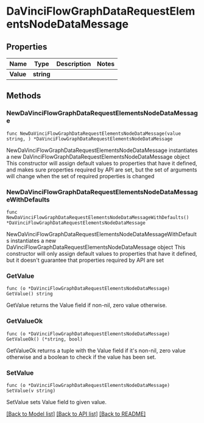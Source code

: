 # DaVinciFlowGraphDataRequestElementsNodeDataMessage

## Properties

Name | Type | Description | Notes
------------ | ------------- | ------------- | -------------
**Value** | **string** |  | 

## Methods

### NewDaVinciFlowGraphDataRequestElementsNodeDataMessage

`func NewDaVinciFlowGraphDataRequestElementsNodeDataMessage(value string, ) *DaVinciFlowGraphDataRequestElementsNodeDataMessage`

NewDaVinciFlowGraphDataRequestElementsNodeDataMessage instantiates a new DaVinciFlowGraphDataRequestElementsNodeDataMessage object
This constructor will assign default values to properties that have it defined,
and makes sure properties required by API are set, but the set of arguments
will change when the set of required properties is changed

### NewDaVinciFlowGraphDataRequestElementsNodeDataMessageWithDefaults

`func NewDaVinciFlowGraphDataRequestElementsNodeDataMessageWithDefaults() *DaVinciFlowGraphDataRequestElementsNodeDataMessage`

NewDaVinciFlowGraphDataRequestElementsNodeDataMessageWithDefaults instantiates a new DaVinciFlowGraphDataRequestElementsNodeDataMessage object
This constructor will only assign default values to properties that have it defined,
but it doesn't guarantee that properties required by API are set

### GetValue

`func (o *DaVinciFlowGraphDataRequestElementsNodeDataMessage) GetValue() string`

GetValue returns the Value field if non-nil, zero value otherwise.

### GetValueOk

`func (o *DaVinciFlowGraphDataRequestElementsNodeDataMessage) GetValueOk() (*string, bool)`

GetValueOk returns a tuple with the Value field if it's non-nil, zero value otherwise
and a boolean to check if the value has been set.

### SetValue

`func (o *DaVinciFlowGraphDataRequestElementsNodeDataMessage) SetValue(v string)`

SetValue sets Value field to given value.



[[Back to Model list]](../README.md#documentation-for-models) [[Back to API list]](../README.md#documentation-for-api-endpoints) [[Back to README]](../README.md)


